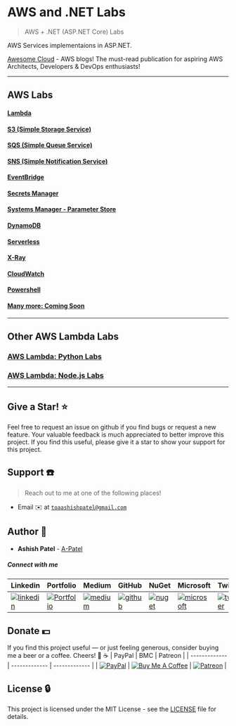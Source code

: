 # AWS and .NET Labs

> AWS + .NET (ASP.NET Core) Labs

AWS Services implementaions in ASP.NET.




[Awesome Cloud](https://medium.com/awesome-cloud) - AWS blogs! The must-read publication for aspiring AWS Architects, Developers & DevOps enthusiasts!





---


## AWS Labs





#### [Lambda](https://github.com/a-patel/aws-lambda-dotnet-labs)





#### [S3 (Simple Storage Service)](https://github.com/a-patel/aws-s3-dotnet-labs)





#### [SQS (Simple Queue Service)](https://github.com/a-patel/aws-sqs-dotnet-labs)





#### [SNS (Simple Notification Service)](https://github.com/a-patel/aws-sns-dotnet-labs)





#### [EventBridge](https://github.com/a-patel/aws-eventbridge-dotnet-labs)





#### [Secrets Manager](https://github.com/a-patel/aws-secrets-manager-dotnet-labs)





#### [Systems Manager - Parameter Store](https://github.com/a-patel/aws-systems-manager-dotnet-labs)





#### [DynamoDB](https://github.com/a-patel/aws-dynamodb-dotnet-labs)





#### [Serverless](https://github.com/a-patel/aws-serverless-dotnet-labs)





#### [X-Ray](https://github.com/a-patel/aws-xray-dotnet-labs)





#### [CloudWatch](https://github.com/a-patel/aws-cloudwatch-dotnet-labs)





#### [Powershell](https://github.com/a-patel/aws-powershell)





#### [Many more: Coming Soon]()





---


## Other AWS Lambda Labs


### [AWS Lambda: Python Labs](https://github.com/a-patel/aws-lambda-python-labs)


### [AWS Lambda: Node.js Labs](https://github.com/a-patel/aws-lambda-nodejs-labs)





---





## Give a Star! :star:

Feel free to request an issue on github if you find bugs or request a new feature. Your valuable feedback is much appreciated to better improve this project. If you find this useful, please give it a star to show your support for this project.


## Support :telephone:

> Reach out to me at one of the following places!

- Email :envelope: at <a href="mailto:toaashishpatel@gmail.com" target="_blank">`toaashishpatel@gmail.com`</a>


## Author :boy:

* **Ashish Patel** - [A-Patel](https://github.com/a-patel)


##### Connect with me

| Linkedin | Portfolio | Medium | GitHub | NuGet | Microsoft | Twitter | Facebook | Instagram |
|----------|----------|----------|----------|----------|----------|----------|----------|----------|
| [![linkedin](https://img.icons8.com/ios-filled/96/000000/linkedin.png)](https://www.linkedin.com/in/iamaashishpatel) | [![Portfolio](https://img.icons8.com/wired/96/000000/domain.png)](https://iamaashishpatel.ml) | [![medium](https://img.icons8.com/ios-filled/96/000000/medium-monogram.png)](https://iamaashishpatel.medium.com) | [![github](https://img.icons8.com/ios-glyphs/96/000000/github.png)](https://github.com/a-patel) | [![nuget](https://img.icons8.com/windows/96/000000/nuget.png)](https://nuget.org/profiles/iamaashishpatel) | [![microsoft](https://img.icons8.com/ios-filled/90/000000/microsoft.png)](https://docs.microsoft.com/en-us/users/iamaashishpatel) | [![twitter](https://img.icons8.com/ios-filled/96/000000/twitter.png)](https://twitter.com/aashish_mrcool) | [![facebook](https://img.icons8.com/ios-filled/90/000000/facebook.png)](https://www.facebook.com/aashish.mrcool) | [![instagram](https://img.icons8.com/ios-filled/90/000000/instagram-new.png)](https://www.instagram.com/iamaashishpatel/) |


## Donate :dollar:

If you find this project useful — or just feeling generous, consider buying me a beer or a coffee. Cheers! :beers: :coffee:
| PayPal | BMC | Patreon |
| ------------- | ------------- | ------------- |
| [![PayPal](https://www.paypalobjects.com/webstatic/en_US/btn/btn_donate_pp_142x27.png)](https://www.paypal.me/iamaashishpatel) | [![Buy Me A Coffee](https://www.buymeacoffee.com/assets/img/custom_images/orange_img.png)](https://www.buymeacoffee.com/iamaashishpatel) | [![Patreon](https://c5.patreon.com/external/logo/become_a_patron_button.png)](https://www.patreon.com/iamaashishpatel) |


## License :lock:

This project is licensed under the MIT License - see the [LICENSE](LICENSE) file for details.
